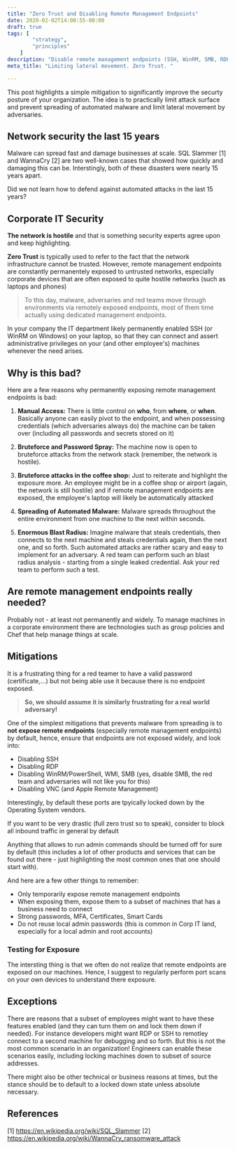 ```yaml
---
title: "Zero Trust and Disabling Remote Management Endpoints"
date: 2020-02-02T14:08:55-08:00
draft: true
tags: [
        "strategy",
        "principles"
    ]
description: "Disable remote management endpoints (SSH, WinRM, SMB, RDP, VNC,..) by default across your corp infrastrucutre."
meta_title: "Limiting lateral movement. Zero Trust. "

---
```


This post highlights a simple mitigation to significantly improve the securty posture of your organization. The idea is to practically limit attack surface and prevent spreading of automated malware and limit lateral movement by adversaries.

## Network security the last 15 years

Malware can spread fast and damage businesses at scale. SQL Slammer [1] and WannaCry [2] are two well-known cases that showed how quickly and damaging this can be. Interstingly, both of these disasters were nearly 15 years apart.

Did we not learn how to defend against automated attacks in the last 15 years?

## Corporate IT Security 

**The network is hostile** and that is something security experts agree upon and keep highlighting. 

**Zero Trust** is typically used to refer to the fact that the network infrastructure cannot be trusted. However, remote management endpoints are constantly permanentely exposed to untrusted networks, especially corporate devices that are often exposed to quite hostile networks (such as laptops and phones)

>To this day, malware, adversaries and red teams  move through environments via remotely exposed endpoints, most of them time actually using dedicated management endpoints. 

In your company the IT department likely permanently enabled SSH (or WinRM on Windows) on your laptop, so that they can connect and assert administrative privileges on your (and other employee's) machines whenever the need arises. 

## Why is this bad?

Here are a few reasons why permanently exposing remote management endpoints is bad:

1. **Manual Access:** There is little control on **who**, from **where**, or **when**. Basically anyone can easily pivot to the endpoint, and when possessing credentials (which adversaries always do) the machine can be taken over (including all passwords and secrets stored on it)

3. **Bruteforce and Password Spray:** The machine now is open to bruteforce attacks from the network stack (remember, the network is hostile).

4. **Bruteforce attacks in the coffee shop:** Just to reiterate and highlight the exposure more. An employee might be in a coffee shop or airport (again, the network is still hostile) and if remote management endpoints are exposed, the employee's laptop will likely be automatically attacked

5. **Spreading of Automated Malware:** Malware spreads throughout the entire environment from one machine to the next within seconds. 

6. **Enormous Blast Radius:** Imagine malware that steals credentials, then connects to the next machine and steals credentials again, then the next one, and so forth. Such automated attacks are rather scary and easy to implement for an adversary. A red team can perform such an blast radius analysis - starting from a single leaked credential. Ask your red team to perform such a test.

## Are remote management endpoints really needed?

Probably not - at least not permanently and widely. To manage machines in a corporate environment there are technologies such as group policies and Chef that help manage things at scale.

## Mitigations

It is a frustrating thing for a red teamer to have  a valid password (certificate,...) but not being able use it because there is no endpoint exposed. 

>**So, we should assume it is similarly frustrating for a real world adversary!**

One of the simplest mitigations that prevents malware from spreading is to **not expose remote endpoints** (especially remote management endpoints) by default, hence, ensure that endpoints are not exposed widely, and look into:

* Disabling SSH
* Disabling RDP
* Disabling WinRM/PowerShell, WMI, SMB  (yes, disable SMB, the red team and adversaries will not like you for this)
* Disabling VNC (and Apple Remote Management)

Interestingly, by default these ports are tpyically locked down by the Operating System vendors.

If you want to be very drastic (full zero trust so to speak), consider to block all inbound traffic in general by default

Anything that allows to run admin commands should be turned off for sure by default (this includes a lot of other products and services that can be found out there - just highlighting the most common ones that one should start with).

And here are a few other things to remember:

* Only temporarily expose remote management endpoints
* When exposing them, expose them to a subset  of machines that has a business need to connect
* Strong passwords, MFA, Certificates, Smart Cards
* Do not reuse local admin passwords (this is common in Corp IT land, especially for a local admin and root accounts)

### Testing for Exposure

The intersting thing is that we often do not realize that remote endpoints are exposed on our machines. Hence, I suggest to regularly perform port scans on your own devices to understand there exposure.

## Exceptions
There are reasons that a subset of employees might want to have these features enabled (and they can turn them on and lock them down if needed). For instance developers might want RDP or SSH to remotley connect to a second machine for debugging and so forth. But this is not the most common scenario in an organization! Engineers can enable these scenarios easily, including locking machines down to subset of source addresses.

There might also be other technical or business reasons at times, but the stance should be to default to a locked down state unless absolute necessary.

## References

[1] https://en.wikipedia.org/wiki/SQL_Slammer
[2] https://en.wikipedia.org/wiki/WannaCry_ransomware_attack
